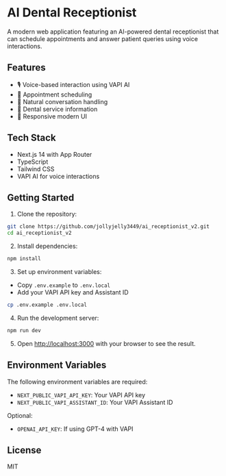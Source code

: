 # AI Dental Receptionist

A modern web application featuring an AI-powered dental receptionist that can schedule appointments and answer patient queries using voice interactions.

## Features

- 🎙️ Voice-based interaction using VAPI AI
- 📅 Appointment scheduling
- 💬 Natural conversation handling
- 🦷 Dental service information
- 📱 Responsive modern UI

## Tech Stack

- Next.js 14 with App Router
- TypeScript
- Tailwind CSS
- VAPI AI for voice interactions

## Getting Started

1. Clone the repository:
```bash
git clone https://github.com/jollyjelly3449/ai_receptionist_v2.git
cd ai_receptionist_v2
```

2. Install dependencies:
```bash
npm install
```

3. Set up environment variables:
- Copy `.env.example` to `.env.local`
- Add your VAPI API key and Assistant ID
```bash
cp .env.example .env.local
```

4. Run the development server:
```bash
npm run dev
```

5. Open [http://localhost:3000](http://localhost:3000) with your browser to see the result.

## Environment Variables

The following environment variables are required:

- `NEXT_PUBLIC_VAPI_API_KEY`: Your VAPI API key
- `NEXT_PUBLIC_VAPI_ASSISTANT_ID`: Your VAPI Assistant ID

Optional:
- `OPENAI_API_KEY`: If using GPT-4 with VAPI

## License

MIT
